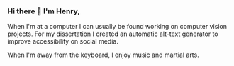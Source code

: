 ### Hi there 👋 I'm Henry,

When I'm at a computer I can usually be found working on computer vision projects. For my dissertation I created an automatic alt-text generator to improve accessibility on social media. 

When I'm away from the keyboard, I enjoy music and martial arts.
